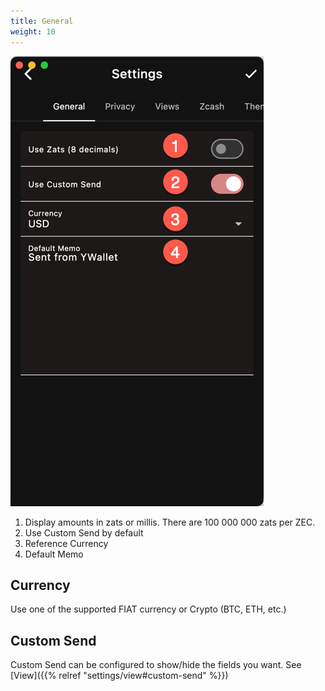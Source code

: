 ```yaml
---
title: General
weight: 10
---
```


![](2024-03-10_22-35-44.png)

1. Display amounts in zats or millis. There are 100 000 000 zats per ZEC.
1. Use Custom Send by default
1. Reference Currency
1. Default Memo

## Currency
Use one of the supported FIAT currency or Crypto (BTC, ETH, etc.)

## Custom Send
Custom Send can be configured to show/hide the
fields you want.
See [View]({{% relref "settings/view#custom-send" %}})
